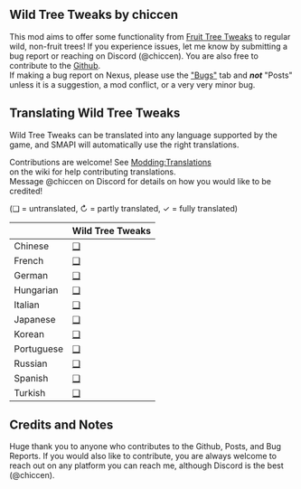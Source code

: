 ## Wild Tree Tweaks by chiccen


This mod aims to offer some functionality from [Fruit Tree Tweaks](https://www.nexusmods.com/stardewvalley/mods/21449/) to regular wild, non-fruit trees! 
If you experience issues, let me know by submitting a bug report or reaching on Discord (@chiccen). You are also free to contribute to the [Github](https://github.com/chiccendev/StardewValleyMods/tree/main/WildTreeTweaks).  
If making a bug report on Nexus, please use the ["Bugs"](https://www.nexusmods.com/stardewvalley/mods/24349/?tab=bugs) tab and ***not*** "Posts" unless it is a suggestion, a mod conflict, or a very very minor bug.  

## Translating Wild Tree Tweaks

Wild Tree Tweaks can be translated into any language supported by the game, and SMAPI will automatically
use the right translations.

Contributions are welcome! See [Modding:Translations](https://stardewvalleywiki.com/Modding:Translations)  
on the wiki for help contributing translations.  
Message @chiccen on Discord for details on how you would like to be credited!

(❑ = untranslated, ↻ = partly translated, ✓ = fully translated)

&nbsp;     | Wild Tree Tweaks
:--------- | :----------------
Chinese    | [❑](./i18n)
French     | [❑](./i18n)
German     | [❑](./i18n)
Hungarian  | [❑](./i18n)
Italian    | [❑](./i18n)
Japanese   | [❑](./i18n)
Korean     | [❑](./i18n)
Portuguese | [❑](./i18n)
Russian    | [❑](./i18n)
Spanish    | [❑](./i18n)
Turkish    | [❑](./i18n)

## Credits and Notes

Huge thank you to anyone who contributes to the Github, Posts, and Bug Reports. If you would also like to contribute, you are always welcome to reach out on any platform you can reach me, although Discord is the best (@chiccen).